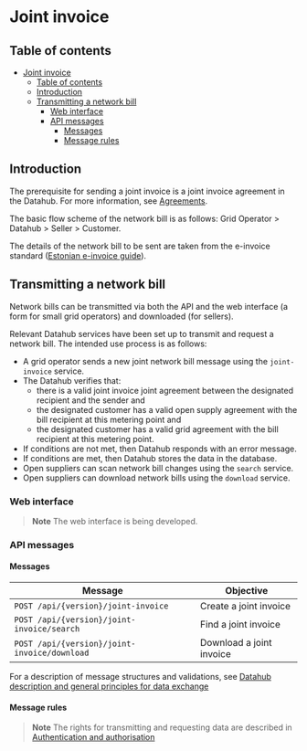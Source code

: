 ﻿# Joint invoice

## Table of contents

- [Joint invoice](#joint-invoice)
  - [Table of contents](#table-of-contents)
  - [Introduction](#introduction)
  - [Transmitting a network bill](#transmitting-a-network-bill)
    - [Web interface](#web-interface)
    - [API messages](#api-messages)
      - [Messages](#messages)
      - [Message rules](#message-rules)

## Introduction

The prerequisite for sending a joint invoice is a joint invoice agreement in the Datahub. For more information, see [Agreements](05-agreements.md).

The basic flow scheme of the network bill is as follows: Grid Operator > Datahub > Seller > Customer.

The details of the network bill to be sent are taken from the e-invoice standard ([Estonian e-invoice guide](https://media.voog.com/0000/0042/1620/files/Eesti_e-arve_kirjelduse_juhend_E_arve_saatmine%20ja%20presenteeerimine%20pangas_ver_1_0.pdf)).

## Transmitting a network bill

Network bills can be transmitted via both the API and the web interface (a form for small grid operators) and downloaded (for sellers).

Relevant Datahub services have been set up to transmit and request a network bill. The intended use process is as follows:

- A grid operator sends a new joint network bill message using the `joint-invoice` service.
- The Datahub verifies that:
  - there is a valid joint invoice joint agreement between the designated recipient and the sender and
  - the designated customer has a valid open supply agreement with the bill recipient at this metering point and
  - the designated customer has a valid grid agreement with the bill recipient at this metering point.
- If conditions are not met, then Datahub responds with an error message.
- If conditions are met, then Datahub stores the data in the database.
- Open suppliers can scan network bill changes using the `search` service.
- Open suppliers can download network bills using the `download` service.

### Web interface

> **Note**
> The web interface is being developed.

### API messages

#### Messages

| Message                                      | Objective                |
|----------------------------------------------|--------------------------|
| `POST /api/{version}/joint-invoice`          | Create a joint invoice   |
| `POST /api/{version}/joint-invoice/search`   | Find a joint invoice     |
| `POST /api/{version}/joint-invoice/download` | Download a joint invoice |

For a description of message structures and validations, see [Datahub description and general principles for data exchange](01-datahub-description-and-general-principles-for-data-exchange.md)

#### Message rules

> **Note**
> The rights for transmitting and requesting data are described in [Authentication and authorisation](02-authentication-and-authorisation.md)
